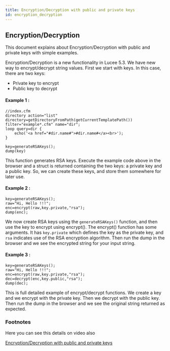 ```yaml
---
title: Encryption/Decryption with public and private keys
id: encryption_decryption
---
```

## Encryption/Decryption ##

This document explains about Encryption/Decryption with public and private keys with simple examples.

Encryption/Decryption is a new functionality in Lucee 5.3. We have new way to encrypt/decrypt string values. First we start with keys. In this case, there are two keys:

* Private key to encrypt 
* Public key to decrypt


#### Example 1 : ####

```luceescript
//index.cfm
directory action="list" directory=getDirectoryFromPath(getCurrentTemplatePath()) filter="example*.cfm" name="dir";
loop query=dir {
	echo('<a href="#dir.name#">#dir.name#</a><br>');
}
```

```luceescript
key=generateRSAKeys();
dump(key)
```

This function generates RSA keys. Execute the example code above in the browser and a struct is returned containing the two keys: a private key and a public key. So, we can create these keys, and store them somewhere for later use.


#### Example 2 : ####
	
```luceescript
key=generateRSAKeys();
raw="Hi, Hello !!!";
enc=encrypt(raw,key.private,"rsa");
dump(enc);
```

We now create RSA keys using the ``generateRSAKeys()`` function, and then use the key to encrypt using encrypt(). The encrypt() function has some arguments. It has ``key.private`` which defines the key as the private key, and ``rsa`` indicates use of the RSA encryption algorithm. Then run the dump in the browser and we see the encrypted string for your input string.



#### Example 3 : ####

```luceescript
key=generateRSAKeys();
raw="Hi, Hello !!!";
enc=encrypt(raw,key.private,"rsa");
dec=decrypt(enc,key.public,"rsa");
dump(dec);
```

This is full detailed example of encrypt/decrypt functions. We create a key and we encrypt with the private key. Then we decrypt with the public key.  Then run the dump in the browser and we see the original string returned as expected.


### Footnotes ###

Here you can see this details on video also

[Encryption/Decryption with public and private keys](https://www.youtube.com/watch?v=2fgfq-3nWfk)